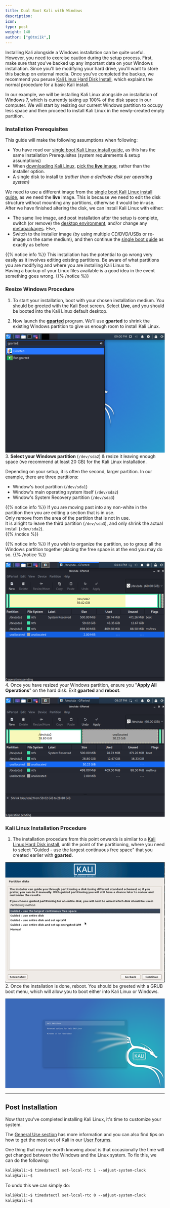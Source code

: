 ```yaml
---
title: Dual Boot Kali with Windows
description:
icon:
type: post
weight: 140
author: ["g0tmi1k",]
---
```


Installing Kali alongside a Windows installation can be quite useful. However, you need to exercise caution during the setup process. First, make sure that you've backed up any important data on your Windows installation. Since you'll be modifying your hard drive, you'll want to store this backup on external media. Once you've completed the backup, we recommend you peruse [Kali Linux Hard Disk Install](/docs/installation/kali-linux-hard-disk-install/), which explains the normal procedure for a basic Kali install.

In our example, we will be installing Kali Linux alongside an installation of Windows 7, which is currently taking up 100% of the disk space in our computer. We will start by resizing our current Windows partition to occupy less space and then proceed to install Kali Linux in the newly-created empty partition.

### Installation Prerequisites

This guide will make the following assumptions when following:

- You have read our [single boot Kali Linux install guide](/docs/installation/kali-linux-hard-disk-install/), as this has the same Installation Prerequisites (system requirements & setup assumptions)
- When [downloading Kali Linux](/docs/introduction/download-official-kali-linux-images/), [pick the **live** image](/docs/introduction/what-image-to-download/#which-image-to-choose), rather than the installer option.
- A single disk to install to _(rather than a dedicate disk per operating system)_

We need to use a different image from the [single boot Kali Linux install guide](/docs/installation/kali-linux-hard-disk-install/), as we need the **live** image. This is because we need to edit the disk structure without mounting any partitions, otherwise it would be in-use. After we have finished altering the disk, we can install Kali Linux with either:
- The same live image, and post installation after the setup is complete, switch (or remove) the [desktop environment](/docs/general-use/switching-desktop-environments/), and/or change any [metapackages](/docs/general-use/metapackages/). Else,
- Switch to the installer image (by using multiple CD/DVD/USBs or re-image on the same medium), and then continue the [single boot guide](/docs/installation/kali-linux-hard-disk-install/) as exactly as before

{{% notice info %}}
This installation has the potential to go wrong very easily as it involves editing existing partitions. Be aware of what partitions you are modifying and where you are installing Kali Linux to.<br />
Having a backup of your Linux files available is a good idea in the event something goes wrong.
{{% /notice %}}

### Resize Windows Procedure

1. To start your installation, boot with your chosen installation medium. You should be greeted with the Kali Boot screen. Select **Live**, and you should be booted into the Kali Linux default desktop.

2. Now launch the **[gparted](https://packages.debian.org/testing/gparted)** program. We'll use **gparted** to shrink the existing Windows partition to give us enough room to install Kali Linux.

![dual-boot-kali-01](dual-boot-kali-1.png)
3. **Select your Windows partition** (`/dev/sda2`) & resize it leaving enough space (we recommend at least 20 GB) for the Kali Linux installation.

Depending on your setup, it is often the second, larger partition. In our example, there are three partitions:

- Window's boot partition (`/dev/sda1`)
- Window's main operating system itself (`/dev/sda2`)
- Window's System Recovery partition (`/dev/sda3`)

{{% notice info %}}
If you are moving past into any non-white in the partition then you are editing a section that is in use.<br />
Only remove from the area of the partition that is not in use.<br />
It is alright to leave the third partition (`/dev/sda3`), and only shrink the actual install (`/dev/sda2`).<br />
{{% /notice %}}

{{% notice info %}}
If you wish to organize the partition, so to group all the Windows partition together placing the free space is at the end you may do so.
{{% /notice %}}

![before-resize](dual-boot-kali-3.png)
4. Once you have resized your Windows partition, ensure you "**Apply All Operations**" on the hard disk. Exit **gparted** and **reboot**.

![after-resize](dual-boot-kali-5.png)

### Kali Linux Installation Procedure

1. The installation procedure from this point onwards is similar to a [Kali Linux Hard Disk install](/docs/installation/kali-linux-hard-disk-install/), until the point of the partitioning, where you need to select "Guided - use the largest continuous free space" that you created earlier with **gparted**.

![dual-boot-kali-09](dual-boot-kali-09.png)
2. Once the installation is done, reboot. You should be greeted with a GRUB boot menu, which will allow you to boot either into Kali Linux or Windows.

![dual-boot-kali-11](dual-boot-kali-11.png)

- - -

## Post Installation

Now that you've completed installing Kali Linux, it's time to customize your system.

The [General Use section](/docs/general-use/) has more information and you can also find tips on how to get the most out of Kali in our [User Forums](https://forums.kali.org/).

One thing that may be worth knowing about is that occasionally the time will get changed between the Windows and the Linux system. To fix this, we can do the following:

```markdown
kali@kali:~$ timedatectl set-local-rtc 1 --adjust-system-clock
kali@kali:~$
```

To undo this we can simply do:

```markdown
kali@kali:~$ timedatectl set-local-rtc 0 --adjust-system-clock
kali@kali:~$
```
